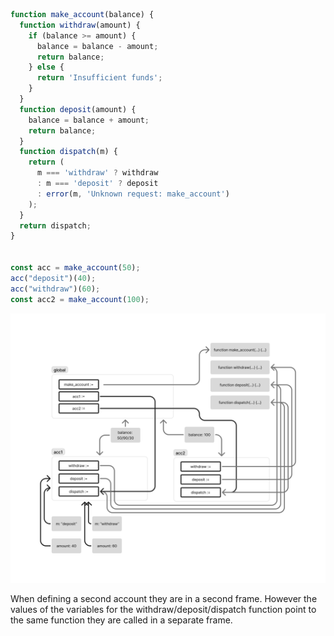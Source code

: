 ```js
function make_account(balance) {
  function withdraw(amount) {
    if (balance >= amount) {
      balance = balance - amount;
      return balance;
    } else {
      return 'Insufficient funds';
    }
  }
  function deposit(amount) {
    balance = balance + amount;
    return balance;
  }
  function dispatch(m) {
    return (
      m === 'withdraw' ? withdraw
      : m === 'deposit' ? deposit
      : error(m, 'Unknown request: make_account')
    );
  }
  return dispatch;
}


const acc = make_account(50);
acc("deposit")(40);
acc("withdraw")(60);
const acc2 = make_account(100);
```
![](Exercise3.11.png)

When defining a second account they are in a second frame. However the values of the variables for the withdraw/deposit/dispatch function point to the same function they are called in a separate frame.